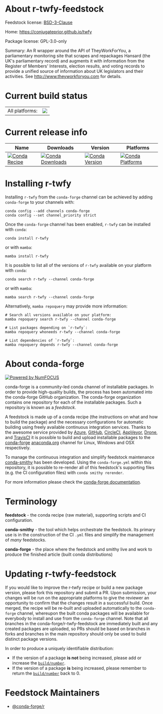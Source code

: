 About r-twfy-feedstock
======================

Feedstock license: [BSD-3-Clause](https://github.com/conda-forge/r-twfy-feedstock/blob/main/LICENSE.txt)

Home: https://conjugateprior.github.io/twfy

Package license: GPL-3.0-only

Summary: An R wrapper around the API of TheyWorkForYou, a parliamentary monitoring site that scrapes and repackages Hansard (the UK's parliamentary record) and augments it with information from the Register of Members' Interests, election results, and voting records to provide a unified source of information about UK legislators and their activities. See <http://www.theyworkforyou.com> for details.

Current build status
====================


<table><tr><td>All platforms:</td>
    <td>
      <a href="https://dev.azure.com/conda-forge/feedstock-builds/_build/latest?definitionId=13734&branchName=main">
        <img src="https://dev.azure.com/conda-forge/feedstock-builds/_apis/build/status/r-twfy-feedstock?branchName=main">
      </a>
    </td>
  </tr>
</table>

Current release info
====================

| Name | Downloads | Version | Platforms |
| --- | --- | --- | --- |
| [![Conda Recipe](https://img.shields.io/badge/recipe-r--twfy-green.svg)](https://anaconda.org/conda-forge/r-twfy) | [![Conda Downloads](https://img.shields.io/conda/dn/conda-forge/r-twfy.svg)](https://anaconda.org/conda-forge/r-twfy) | [![Conda Version](https://img.shields.io/conda/vn/conda-forge/r-twfy.svg)](https://anaconda.org/conda-forge/r-twfy) | [![Conda Platforms](https://img.shields.io/conda/pn/conda-forge/r-twfy.svg)](https://anaconda.org/conda-forge/r-twfy) |

Installing r-twfy
=================

Installing `r-twfy` from the `conda-forge` channel can be achieved by adding `conda-forge` to your channels with:

```
conda config --add channels conda-forge
conda config --set channel_priority strict
```

Once the `conda-forge` channel has been enabled, `r-twfy` can be installed with `conda`:

```
conda install r-twfy
```

or with `mamba`:

```
mamba install r-twfy
```

It is possible to list all of the versions of `r-twfy` available on your platform with `conda`:

```
conda search r-twfy --channel conda-forge
```

or with `mamba`:

```
mamba search r-twfy --channel conda-forge
```

Alternatively, `mamba repoquery` may provide more information:

```
# Search all versions available on your platform:
mamba repoquery search r-twfy --channel conda-forge

# List packages depending on `r-twfy`:
mamba repoquery whoneeds r-twfy --channel conda-forge

# List dependencies of `r-twfy`:
mamba repoquery depends r-twfy --channel conda-forge
```


About conda-forge
=================

[![Powered by
NumFOCUS](https://img.shields.io/badge/powered%20by-NumFOCUS-orange.svg?style=flat&colorA=E1523D&colorB=007D8A)](https://numfocus.org)

conda-forge is a community-led conda channel of installable packages.
In order to provide high-quality builds, the process has been automated into the
conda-forge GitHub organization. The conda-forge organization contains one repository
for each of the installable packages. Such a repository is known as a *feedstock*.

A feedstock is made up of a conda recipe (the instructions on what and how to build
the package) and the necessary configurations for automatic building using freely
available continuous integration services. Thanks to the awesome service provided by
[Azure](https://azure.microsoft.com/en-us/services/devops/), [GitHub](https://github.com/),
[CircleCI](https://circleci.com/), [AppVeyor](https://www.appveyor.com/),
[Drone](https://cloud.drone.io/welcome), and [TravisCI](https://travis-ci.com/)
it is possible to build and upload installable packages to the
[conda-forge](https://anaconda.org/conda-forge) [anaconda.org](https://anaconda.org/)
channel for Linux, Windows and OSX respectively.

To manage the continuous integration and simplify feedstock maintenance
[conda-smithy](https://github.com/conda-forge/conda-smithy) has been developed.
Using the ``conda-forge.yml`` within this repository, it is possible to re-render all of
this feedstock's supporting files (e.g. the CI configuration files) with ``conda smithy rerender``.

For more information please check the [conda-forge documentation](https://conda-forge.org/docs/).

Terminology
===========

**feedstock** - the conda recipe (raw material), supporting scripts and CI configuration.

**conda-smithy** - the tool which helps orchestrate the feedstock.
                   Its primary use is in the construction of the CI ``.yml`` files
                   and simplify the management of *many* feedstocks.

**conda-forge** - the place where the feedstock and smithy live and work to
                  produce the finished article (built conda distributions)


Updating r-twfy-feedstock
=========================

If you would like to improve the r-twfy recipe or build a new
package version, please fork this repository and submit a PR. Upon submission,
your changes will be run on the appropriate platforms to give the reviewer an
opportunity to confirm that the changes result in a successful build. Once
merged, the recipe will be re-built and uploaded automatically to the
`conda-forge` channel, whereupon the built conda packages will be available for
everybody to install and use from the `conda-forge` channel.
Note that all branches in the conda-forge/r-twfy-feedstock are
immediately built and any created packages are uploaded, so PRs should be based
on branches in forks and branches in the main repository should only be used to
build distinct package versions.

In order to produce a uniquely identifiable distribution:
 * If the version of a package **is not** being increased, please add or increase
   the [``build/number``](https://docs.conda.io/projects/conda-build/en/latest/resources/define-metadata.html#build-number-and-string).
 * If the version of a package **is** being increased, please remember to return
   the [``build/number``](https://docs.conda.io/projects/conda-build/en/latest/resources/define-metadata.html#build-number-and-string)
   back to 0.

Feedstock Maintainers
=====================

* [@conda-forge/r](https://github.com/conda-forge/r/)

